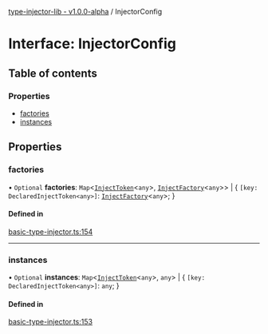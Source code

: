 [type-injector-lib - v1.0.0-alpha](../README.md) / InjectorConfig

# Interface: InjectorConfig

## Table of contents

### Properties

- [factories](InjectorConfig.md#factories)
- [instances](InjectorConfig.md#instances)

## Properties

### factories

• `Optional` **factories**: `Map`<[`InjectToken`](../README.md#injecttoken)<`any`\>, [`InjectFactory`](InjectFactory.md)<`any`\>\> \| { `[key: DeclaredInjectToken<any>]`: [`InjectFactory`](InjectFactory.md)<`any`\>;  }

#### Defined in

[basic-type-injector.ts:154](https://github.com/e-hein/type-inject/blob/d186a3a/src/basic-type-injector.ts#L154)

___

### instances

• `Optional` **instances**: `Map`<[`InjectToken`](../README.md#injecttoken)<`any`\>, `any`\> \| { `[key: DeclaredInjectToken<any>]`: `any`;  }

#### Defined in

[basic-type-injector.ts:153](https://github.com/e-hein/type-inject/blob/d186a3a/src/basic-type-injector.ts#L153)
